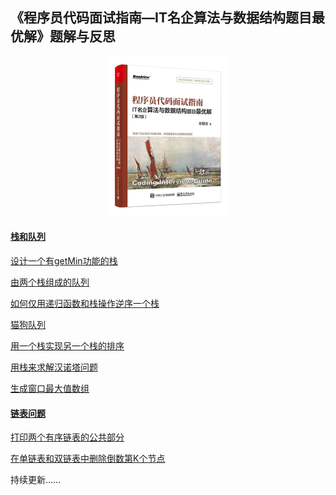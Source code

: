 ## 《程序员代码面试指南—IT名企算法与数据结构题目最优解》题解与反思

<center><img src = "img/s29967820.jpg" width = "200" height = "256"/></center>



#### [栈和队列](https://github.com/JIANGLY33/CodingInterviewGuideProblemSet/tree/master/src/main/java/StackAndQueue)

[设计一个有getMin功能的栈](https://github.com/JIANGLY33/CodingInterviewGuideProblemSet/tree/master/src/main/java/StackAndQueue/getMinStack)

[由两个栈组成的队列](https://github.com/JIANGLY33/CodingInterviewGuideProblemSet/tree/master/src/main/java/StackAndQueue/TwoStacksQueue)

[如何仅用递归函数和栈操作逆序一个栈](https://github.com/JIANGLY33/CodingInterviewGuideProblemSet/tree/master/src/main/java/StackAndQueue/RecursionReverseStack)

[猫狗队列](https://github.com/JIANGLY33/CodingInterviewGuideProblemSet/tree/master/src/main/java/StackAndQueue/CatDogQueue)

[用一个栈实现另一个栈的排序](https://github.com/JIANGLY33/CodingInterviewGuideProblemSet/tree/master/src/main/java/StackAndQueue/SortStackByStack)

[用栈来求解汉诺塔问题](https://github.com/JIANGLY33/CodingInterviewGuideProblemSet/tree/master/src/main/java/StackAndQueue/HanoiProblem)

[生成窗口最大值数组](https://github.com/JIANGLY33/CodingInterviewGuideProblemSet/tree/master/src/main/java/StackAndQueue/MaxWindowArray)



#### [链表问题](https://github.com/JIANGLY33/CodingInterviewGuideProblemSet/tree/master/src/main/java/Linkedlist)

[打印两个有序链表的公共部分](https://github.com/JIANGLY33/CodingInterviewGuideProblemSet/tree/master/src/main/java/Linkedlist/PrintPublic)

[在单链表和双链表中删除倒数第K个节点](https://github.com/JIANGLY33/CodingInterviewGuideProblemSet/tree/master/src/main/java/Linkedlist/RemoveLastKthNode)



持续更新……
